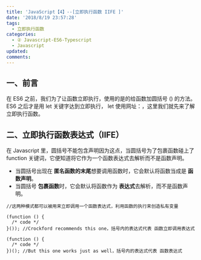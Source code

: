 ```yaml
---
title: 'JavaScript【4】--[立即执行函数 IIFE ]'
date: '2018/8/19 23:57:28'
tags:
  - 立即执行函数
categories:
  - ② Javascript-ES6-Typescript
  - Javascript
updated:
comments:
---
```

## 一、前言

在 ES6 之前，我们为了让函数立即执行，使用的是的给函数加圆括号 () 的方法。 ES6 之后才是用 let 关键字达到立即执行， let 使用网址：[]()，这里我们就先来了解立即执行函数。

## 二、立即执行函数表达式（IIFE）

在 Javascript 里，圆括号不能包含声明因为这点，当圆括号为了包裹函数碰上了 function 关键词，它便知道将它作为一个函数表达式去解析而不是函数声明。

- 当圆括号出现在 **匿名函数的末尾**想要调用函数时，它会默认将函数当成是 **函数声明**。
- 当圆括号 **包裹函数**时，它会默认将函数作为  **表达式**去解析，而不是函数声明。

```JS
//这两种模式都可以被用来立即调用一个函数表达式，利用函数的执行来创造私有变量

(function () {
  /* code */
}()); //Crockford recommends this one，括号内的表达式代表 函数立即调用表达式

(function () {
  /* code */
})(); //But this one works just as well，括号内的表达式代表 函数表达式
```